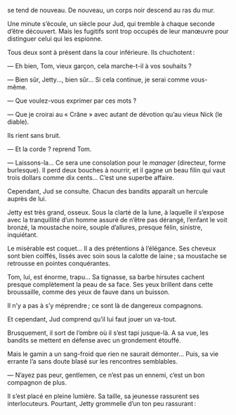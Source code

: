 se tend de nouveau. De nouveau, un corps noir descend au ras du mur.

Une minute s’écoule, un siècle pour Jud, qui tremble à chaque seconde
d’être découvert. Mais les fugitifs sont trop occupés de leur manœuvre
pour distinguer celui qui les espionne.

Tous deux sont à présent dans la cour inférieure. Ils chuchotent :

— Eh bien, Tom, vieux garçon, cela marche-t-il à vos souhaits ?

— Bien sûr, Jetty..., bien sûr... Si cela continue, je serai comme vous-
même.

— Que voulez-vous exprimer par ces mots ?

— Que je croirai au « Crâne » avec autant de dévotion qu’au vieux Nick
(le diable).

Ils rient sans bruit.

— Et la corde ? reprend Tom.

— Laissons-la... Ce sera une consolation pour le _manager_ (directeur,
forme burlesque). Il perd deux bouches à nourrir, et il gagne un beau filin
qui vaut trois dollars comme dix cents... C’est une superbe affaire.

Cependant, Jud se consulte. Chacun des bandits apparaît un hercule auprès de lui.

Jetty est très grand, osseux. Sous la clarté de la lune, à laquelle il s’expose avec la tranquillité d’un homme assuré de n’être pas dérangé, l’enfant le voit bronzé, la moustache noire, souple d’allures, presque félin, sinistre, inquiétant.

Le misérable est coquet... Il a des prétentions à l’élégance. Ses cheveux
sont bien coiffés, lissés avec soin sous la calotte de laine ; sa moustache se retrousse en pointes conquérantes.

Tom, lui, est énorme, trapu... Sa tignasse, sa barbe hirsutes cachent
presque complètement la peau de sa face. Ses yeux brillent dans cette
broussaille, comme des yeux de fauve dans un buisson.

Il n’y a pas à s’y méprendre ; ce sont là de dangereux compagnons.

Et cependant, Jud comprend qu’il lui faut jouer un va-tout.

Brusquement, il sort de l’ombre où il s’est tapi jusque-là. A sa vue, les
bandits se mettent en défense avec un grondement étouffé.

Mais le gamin a un sang-froid que rien ne saurait démonter... Puis, sa vie errante l’a sans doute blasé sur les rencontres semblables.

— N’ayez pas peur, gentlemen, ce n’est pas un ennemi, c’est un bon
compagnon de plus.

Il s’est placé en pleine lumière. Sa taille, sa jeunesse rassurent ses interlocuteurs. Pourtant, Jetty grommelle d’un ton peu rassurant :
